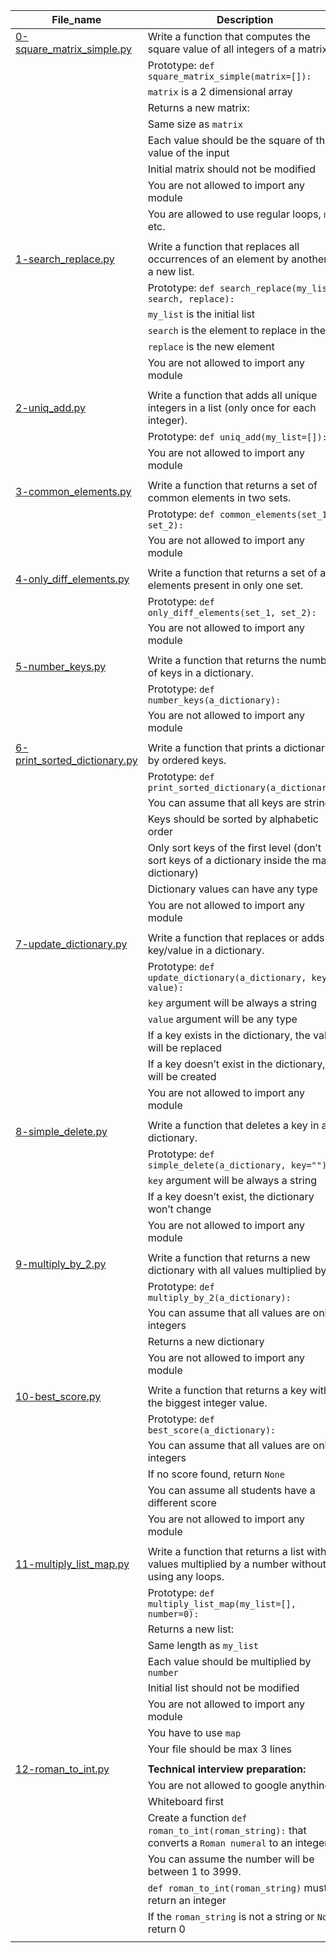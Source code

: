 File_name | Description
--- | ---
[0-square_matrix_simple.py](0-square_matrix_simple.py) |  Write a function that computes the square value of all integers of a matrix.
 || Prototype: `def square_matrix_simple(matrix=[]):`
 || `matrix` is a 2 dimensional array
 || Returns a new matrix:
 || Same size as `matrix`
 || Each value should be the square of the value of the input
 || Initial matrix should not be modified
 || You are not allowed to import any module
 || You are allowed to use regular loops, `map`, etc.
 || 
[1-search_replace.py](1-search_replace.py) | Write a function that replaces all occurrences of an element by another in a new list.
 || Prototype: `def search_replace(my_list, search, replace):`
 || `my_list` is the initial list
 || `search` is the element to replace in the list
 || `replace` is the new element
 || You are not allowed to import any module
 || 
[2-uniq_add.py](2-uniq_add.py) | Write a function that adds all unique integers in a list (only once for each integer).
 || Prototype: `def uniq_add(my_list=[]):`
 || You are not allowed to import any module
 || 
[3-common_elements.py](3-common_elements.py) | Write a function that returns a set of common elements in two sets.
 || Prototype: `def common_elements(set_1, set_2):`
 || You are not allowed to import any module
 || 
[4-only_diff_elements.py](4-only_diff_elements.py) | Write a function that returns a set of all elements present in only one set.
 || Prototype: `def only_diff_elements(set_1, set_2):`
 || You are not allowed to import any module
 || 
[5-number_keys.py](5-number_keys.py) | Write a function that returns the number of keys in a dictionary.
 || Prototype: `def number_keys(a_dictionary):`
 || You are not allowed to import any module
 || 
[6-print_sorted_dictionary.py](6-print_sorted_dictionary.py) | Write a function that prints a dictionary by ordered keys.
 || Prototype: `def print_sorted_dictionary(a_dictionary):`
 || You can assume that all keys are strings
 || Keys should be sorted by alphabetic order
 || Only sort keys of the first level (don’t sort keys of a dictionary inside the main dictionary)
 || Dictionary values can have any type
 || You are not allowed to import any module
 || 
[7-update_dictionary.py](7-update_dictionary.py) | Write a function that replaces or adds key/value in a dictionary.
 || Prototype: `def update_dictionary(a_dictionary, key, value):`
 || `key` argument will be always a string
 || `value` argument will be any type
 || If a key exists in the dictionary, the value will be replaced
 || If a key doesn’t exist in the dictionary, it will be created
 || You are not allowed to import any module
 || 
[8-simple_delete.py](8-simple_delete.py) | Write a function that deletes a key in a dictionary.
 || Prototype: `def simple_delete(a_dictionary, key=""):`
 || `key` argument will be always a string
 || If a key doesn’t exist, the dictionary won’t change
 || You are not allowed to import any module
 || 
[9-multiply_by_2.py](9-multiply_by_2.py) | Write a function that returns a new dictionary with all values multiplied by 2
 || Prototype: `def multiply_by_2(a_dictionary):`
 || You can assume that all values are only integers
 || Returns a new dictionary
 || You are not allowed to import any module
 || 
[10-best_score.py](10-best_score.py) | Write a function that returns a key with the biggest integer value.
 || Prototype: `def best_score(a_dictionary):`
 || You can assume that all values are only integers
 || If no score found, return `None`
 || You can assume all students have a different score
 || You are not allowed to import any module
 || 
[11-multiply_list_map.py](11-multiply_list_map.py) | Write a function that returns a list with all values multiplied by a number without using any loops.
 || Prototype: `def multiply_list_map(my_list=[], number=0):`
 || Returns a new list:
 || Same length as `my_list`
 || Each value should be multiplied by `number`
 || Initial list should not be modified
 || You are not allowed to import any module
 || You have to use `map`
 || Your file should be max 3 lines
 || 
[12-roman_to_int.py](12-roman_to_int.py) | **Technical interview preparation:**
 || You are not allowed to google anything
 || Whiteboard first
 || Create a function `def roman_to_int(roman_string):` that converts a `Roman numeral` to an integer.
 || You can assume the number will be between 1 to 3999.
 || `def roman_to_int(roman_string)` must return an integer
 || If the `roman_string` is not a string or `None`, return 0
 || 
